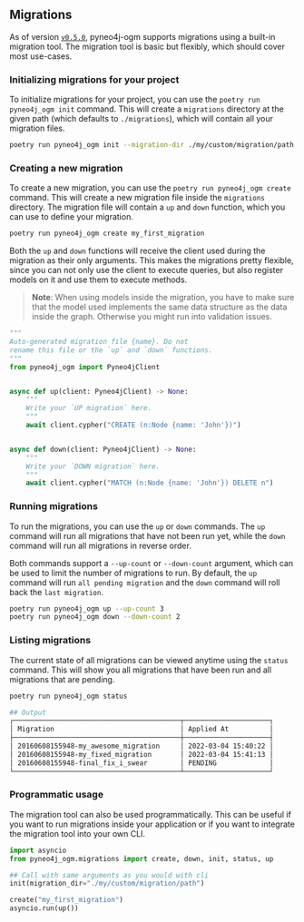 ## Migrations

As of version [`v0.5.0`](https://github.com/groc-prog/pyneo4j-ogm/blob/main/CHANGELOG.md#whats-changed-in-v050-2024-02-06), pyneo4j-ogm supports migrations using a built-in migration tool. The migration tool is basic but flexibly, which should cover most use-cases.

### Initializing migrations for your project

To initialize migrations for your project, you can use the `poetry run pyneo4j_ogm init` command. This will create a `migrations` directory at the given path (which defaults to `./migrations`), which will contain all your migration files.

```bash
poetry run pyneo4j_ogm init --migration-dir ./my/custom/migration/path
```

### Creating a new migration

To create a new migration, you can use the `poetry run pyneo4j_ogm create` command. This will create a new migration file inside the `migrations` directory. The migration file will contain a `up` and `down` function, which you can use to define your migration.

```bash
poetry run pyneo4j_ogm create my_first_migration
```

Both the `up` and `down` functions will receive the client used during the migration as their only arguments. This makes the migrations pretty flexible, since you can not only use the client to execute queries, but also register models on it and use them to execute methods.

> **Note**: When using models inside the migration, you have to make sure that the model used implements the same data structure as the data inside the graph. Otherwise you might run into validation issues.

```python
"""
Auto-generated migration file {name}. Do not
rename this file or the `up` and `down` functions.
"""
from pyneo4j_ogm import Pyneo4jClient


async def up(client: Pyneo4jClient) -> None:
    """
    Write your `UP migration` here.
    """
    await client.cypher("CREATE (n:Node {name: 'John'})")


async def down(client: Pyneo4jClient) -> None:
    """
    Write your `DOWN migration` here.
    """
    await client.cypher("MATCH (n:Node {name: 'John'}) DELETE n")
```

### Running migrations

To run the migrations, you can use the `up` or `down` commands. The `up` command will run all migrations that have not been run yet, while the `down` command will run all migrations in reverse order.

Both commands support a `--up-count` or `--down-count` argument, which can be used to limit the number of migrations to run. By default, the `up` command will run `all pending migration` and the `down` command will roll back the `last migration`.

```bash
poetry run pyneo4j_ogm up --up-count 3
poetry run pyneo4j_ogm down --down-count 2
```

### Listing migrations

The current state of all migrations can be viewed anytime using the `status` command. This will show you all migrations that have been run and all migrations that are pending.

```bash
poetry run pyneo4j_ogm status

## Output
┌─────────────────────────────────────────┬─────────────────────┐
│ Migration                               │ Applied At          │
├─────────────────────────────────────────┼─────────────────────┤
│ 20160608155948-my_awesome_migration     │ 2022-03-04 15:40:22 │
│ 20160608155948-my_fixed_migration       │ 2022-03-04 15:41:13 │
│ 20160608155948-final_fix_i_swear        │ PENDING             │
└─────────────────────────────────────────┴─────────────────────┘
```

### Programmatic usage

The migration tool can also be used programmatically. This can be useful if you want to run migrations inside your application or if you want to integrate the migration tool into your own CLI.

```python
import asyncio
from pyneo4j_ogm.migrations import create, down, init, status, up

## Call with same arguments as you would with cli
init(migration_dir="./my/custom/migration/path")

create("my_first_migration")
asyncio.run(up())
```
